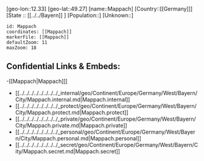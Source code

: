 ﻿---
location: [49.27,12.33]
mapzoom: [7,12] 
mapmarker: city 
type: City
tags:
- geo/City


SpocWebEntityId: 32263
isDeleted: false
confidential: public

---
[geo-lon::12.33]
[geo-lat::49.27]
[name::Mappach]
[Country::[[Germany]]]
[State :: [[../../Bayern]] ]
[Population::]
[Unknown::]


```leaflet
id: Mappach
coordinates: [[Mappach]]
markerFile: [[Mappach]]
defaultZoom: 11 
maxZoom: 18
```


## Confidential Links & Embeds: 
-[[Mappach|Mappach]]] 
- [[../../../../../../../../_internal/geo/Continent/Europe/Germany/West/Bayern/City/Mappach.internal.md|Mappach.internal]] 
- [[../../../../../../../../_protect/geo/Continent/Europe/Germany/West/Bayern/City/Mappach.protect.md|Mappach.protect]] 
- [[../../../../../../../../_private/geo/Continent/Europe/Germany/West/Bayern/City/Mappach.private.md|Mappach.private]] 
- [[../../../../../../../../_personal/geo/Continent/Europe/Germany/West/Bayern/City/Mappach.personal.md|Mappach.personal]] 
- [[../../../../../../../../_secret/geo/Continent/Europe/Germany/West/Bayern/City/Mappach.secret.md|Mappach.secret]] 
